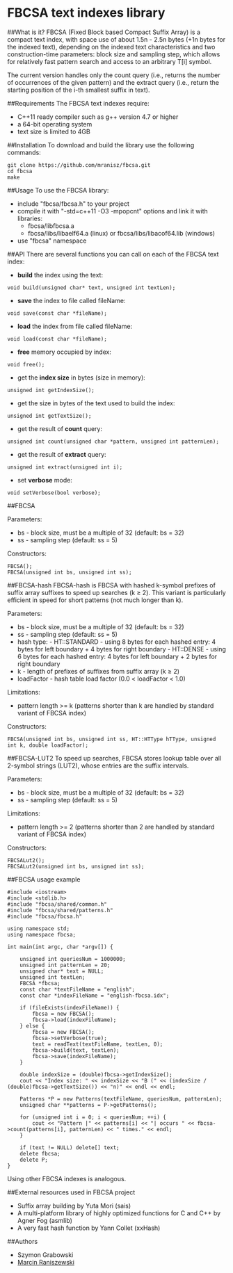 # FBCSA text indexes library

##What is it?
FBCSA (Fixed Block based Compact Suffix Array) is a compact text index, with space use of about 1.5n - 2.5n bytes (+1n bytes for the indexed text), depending on the indexed text characteristics and two construction-time parameters: block size and sampling step, which allows for relatively fast pattern search and access to an arbitrary T[i] symbol.

The current version handles only the count query (i.e., returns the number of occurrences of the given pattern) and the extract query (i.e., return the starting position of the i-th smallest suffix in text).

##Requirements
The FBCSA text indexes require:
- C++11 ready compiler such as g++ version 4.7 or higher
- a 64-bit operating system
- text size is limited to 4GB

##Installation
To download and build the library use the following commands:
```
git clone https://github.com/mranisz/fbcsa.git
cd fbcsa
make
```

##Usage
To use the FBCSA library:
- include "fbcsa/fbcsa.h" to your project
- compile it with "-std=c++11 -O3 -mpopcnt" options and link it with libraries:
  - fbcsa/libfbcsa.a
  - fbcsa/libs/libaelf64.a (linux) or fbcsa/libs/libacof64.lib (windows)
- use "fbcsa" namespace

##API
There are several functions you can call on each of the FBCSA text index:
- **build** the index using the text:
```
void build(unsigned char* text, unsigned int textLen);
```
- **save** the index to file called fileName:
```
void save(const char *fileName);
```
- **load** the index from file called fileName:
```
void load(const char *fileName);
```
- **free** memory occupied by index:
```
void free();
```
- get the **index size** in bytes (size in memory):
```
unsigned int getIndexSize();
```
- get the size in bytes of the text used to build the index:
```
unsigned int getTextSize();
```
- get the result of **count** query:
```
unsigned int count(unsigned char *pattern, unsigned int patternLen);
```
- get the result of **extract** query:
```
unsigned int extract(unsigned int i);
```
- set **verbose** mode:
```
void setVerbose(bool verbose);
```

##FBCSA

Parameters:
- bs - block size, must be a multiple of 32 (default: bs = 32)
- ss - sampling step (default: ss = 5)

Constructors:
```
FBCSA();
FBCSA(unsigned int bs, unsigned int ss);
```

##FBCSA-hash
FBCSA-hash is FBCSA with hashed k-symbol prefixes of suffix array suffixes to speed up searches (k ≥ 2). This variant is particularly efficient in speed for short patterns (not much longer than k).

Parameters:
- bs - block size, must be a multiple of 32 (default: bs = 32)
- ss - sampling step (default: ss = 5)
- hash type:
      - HT::STANDARD - using 8 bytes for each hashed entry: 4 bytes for left boundary + 4 bytes for right boundary
      - HT::DENSE - using 6 bytes for each hashed entry: 4 bytes for left boundary + 2 bytes for right boundary
- k - length of prefixes of suffixes from suffix array (k ≥ 2)
- loadFactor - hash table load factor (0.0 < loadFactor < 1.0)

Limitations: 
- pattern length >= k (patterns shorter than k are handled by standard variant of FBCSA index)

Constructors:
```
FBCSA(unsigned int bs, unsigned int ss, HT::HTType hTType, unsigned int k, double loadFactor);
```

##FBCSA-LUT2
To speed up searches, FBCSA stores lookup table over all 2-symbol strings (LUT2), whose entries are the suffix intervals.

Parameters:
- bs - block size, must be a multiple of 32 (default: bs = 32)
- ss - sampling step (default: ss = 5)

Limitations: 
- pattern length >= 2 (patterns shorter than 2 are handled by standard variant of FBCSA index)

Constructors:
```
FBCSALut2();
FBCSALut2(unsigned int bs, unsigned int ss);
```

##FBCSA usage example
```
#include <iostream>
#include <stdlib.h>
#include "fbcsa/shared/common.h"
#include "fbcsa/shared/patterns.h"
#include "fbcsa/fbcsa.h"

using namespace std;
using namespace fbcsa;

int main(int argc, char *argv[]) {

	unsigned int queriesNum = 1000000;
	unsigned int patternLen = 20;
	unsigned char* text = NULL;
	unsigned int textLen;
	FBCSA *fbcsa;
	const char *textFileName = "english";
	const char *indexFileName = "english-fbcsa.idx";

	if (fileExists(indexFileName)) {
		fbcsa = new FBCSA();
		fbcsa->load(indexFileName);
	} else {
		fbcsa = new FBCSA();
		fbcsa->setVerbose(true);
		text = readText(textFileName, textLen, 0);
		fbcsa->build(text, textLen);
		fbcsa->save(indexFileName);
	}

	double indexSize = (double)fbcsa->getIndexSize();
	cout << "Index size: " << indexSize << "B (" << (indexSize / (double)fbcsa->getTextSize()) << "n)" << endl << endl;

	Patterns *P = new Patterns(textFileName, queriesNum, patternLen);
	unsigned char **patterns = P->getPatterns();

	for (unsigned int i = 0; i < queriesNum; ++i) {
		cout << "Pattern |" << patterns[i] << "| occurs " << fbcsa->count(patterns[i], patternLen) << " times." << endl;
	}

	if (text != NULL) delete[] text;
	delete fbcsa;
	delete P;
}
```
Using other FBCSA indexes is analogous.

##External resources used in FBCSA project
- Suffix array building by Yuta Mori (sais)
- A multi-platform library of highly optimized functions for C and C++ by Agner Fog (asmlib)
- A very fast hash function by Yann Collet (xxHash)

##Authors
- Szymon Grabowski
- [Marcin Raniszewski](https://github.com/mranisz)
